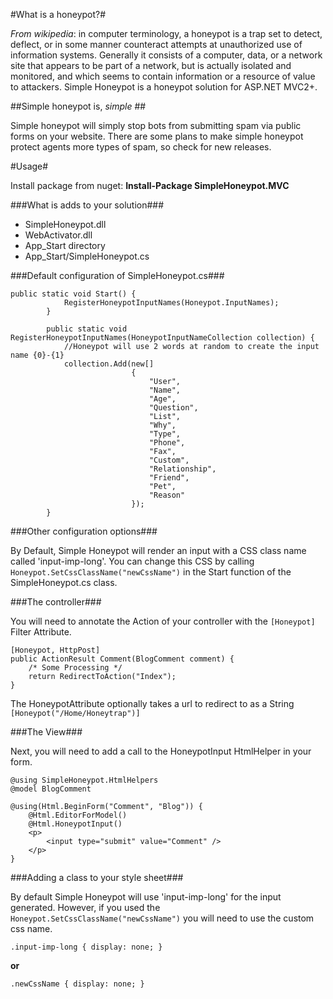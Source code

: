 #What is a honeypot?#

*From wikipedia*: in computer terminology, a honeypot is a trap set to detect, deflect, or in some manner counteract attempts at unauthorized use of information systems. Generally it consists of a computer, data, or a network site that appears to be part of a network, but is actually isolated and monitored, and which seems to contain information or a resource of value to attackers. Simple Honeypot is a honeypot solution for ASP.NET MVC2+.

##Simple honeypot is, _simple_ ##

Simple honeypot will simply stop bots from submitting spam via public forms on your website. There are some plans to make simple honeypot protect agents more types of spam, so check for new releases.

#Usage#

Install package from nuget: **Install-Package SimpleHoneypot.MVC** 

###What is adds to your solution###
 
- SimpleHoneypot.dll
- WebActivator.dll
- App_Start directory
- App_Start/SimpleHoneypot.cs
 
###Default configuration of SimpleHoneypot.cs###

	public static void Start() {
				RegisterHoneypotInputNames(Honeypot.InputNames);
			}
			
			public static void RegisterHoneypotInputNames(HoneypotInputNameCollection collection) {
				//Honeypot will use 2 words at random to create the input name {0}-{1}
				collection.Add(new[]
							   {
								   "User",
								   "Name",
								   "Age",
								   "Question",
								   "List",
								   "Why",
								   "Type",
								   "Phone",
								   "Fax",
								   "Custom",
								   "Relationship",
								   "Friend",
								   "Pet",
								   "Reason"
							   });
			}
			
###Other configuration options###

By Default, Simple Honeypot will render an input with a CSS class name called 'input-imp-long'. You can change this CSS by calling `Honeypot.SetCssClassName("newCssName")` in the Start function of the SimpleHoneypot.cs class.

###The controller###

You will need to annotate the Action of your controller with the `[Honeypot]` Filter Attribute.

	[Honeypot, HttpPost]
	public ActionResult Comment(BlogComment comment) {
		/* Some Processing */
		return RedirectToAction("Index");
	}

The HoneypotAttribute optionally takes a url to redirect to as a String `[Honeypot("/Home/Honeytrap")]`

###The View###

Next, you will need to add a call to the HoneypotInput HtmlHelper in your form.

	@using SimpleHoneypot.HtmlHelpers
	@model BlogComment

	@using(Html.BeginForm("Comment", "Blog")) {
		@Html.EditorForModel()
		@Html.HoneypotInput()
		<p>
			<input type="submit" value="Comment" />
		</p>
	}
	
###Adding a class to your style sheet###

By default Simple Honeypot will use 'input-imp-long' for the input generated. However, if you used the `Honeypot.SetCssClassName("newCssName")` you will need to use the custom css name.

	.input-imp-long { display: none; }
**or**

	.newCssName { display: none; }
